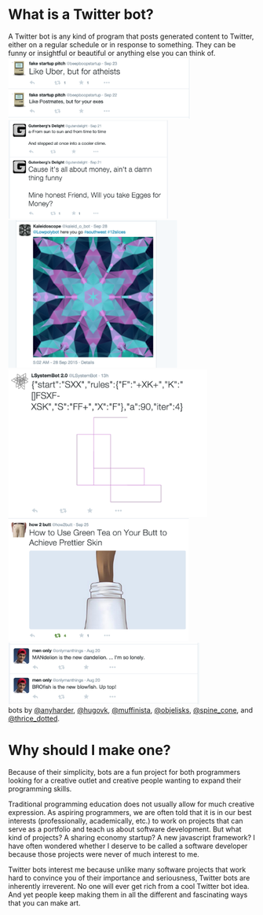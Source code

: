 # What is a Twitter bot?
A Twitter bot is any kind of program that posts generated content to Twitter, either on a regular schedule or in response to something. They can be funny or insightful or beautiful or anything else you can think of.<br>
<img src="Screen Shot 2015-10-06 at 9.20.10 PM.png" height="125">
<img src="Screen Shot 2015-10-07 at 10.24.26 AM.png" height="200"><img src="Screen Shot 2015-09-30 at 12.01.48 AM.png" height="300"><img src="Screen Shot 2015-10-07 at 10.30.53 AM.png" height="300">
<img src="Screen Shot 2015-09-29 at 11.41.44 PM.png" height="250"><img src="Screen Shot 2015-10-06 at 9.11.34 PM.png" height="125"><br>
bots by [@anyharder](https://twitter.com/anyharder), [@hugovk](https://twitter.com/hugovk), [@muffinista](https://twitter.com/muffinista), [@objelisks](https://twitter.com/objelisks), [@spine_cone](https://twitter.com/spine_cone), and [@thrice_dotted](https://twitter.com/thrice_dotted).
# Why should I make one?
Because of their simplicity, bots are a fun project for both programmers looking for a creative outlet and creative people wanting to expand their programming skills.

Traditional programming education does not usually allow for much creative expression. As aspiring programmers, we are often told that it is in our best interests (professionally, academically, etc.) to work on projects that can serve as a portfolio and teach us about software development. But what kind of projects? A sharing economy startup? A new javascript framework? I have often wondered whether I deserve to be called a software developer because those projects were never of much interest to me.

Twitter bots interest me because unlike many software projects that work hard to convince you of their importance and seriousness, Twitter bots are inherently irreverent. No one will ever get rich from a cool Twitter bot idea. And yet people keep making them in all the different and fascinating ways that you can make art.